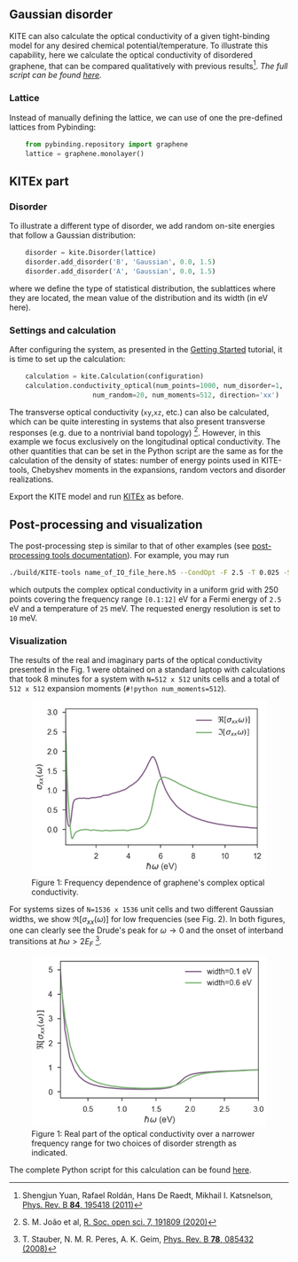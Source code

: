 ## Gaussian disorder
KITE can also calculate the optical conductivity of a given tight-binding model for any desired chemical potential/temperature.
To illustrate this capability, here we calculate the optical conductivity of disordered graphene, that can be compared qualitatively with previous results[^1]. 
_The full script can be found [here](https://github.com/quantum-kite/kite/blob/313a00e54a9f9aa33b22886eaf97ce62aaec3996/examples/dos_optcond_graphene.py)._

### Lattice
Instead of manually defining the lattice, we can use of one the pre-defined lattices from Pybinding:

```python
    from pybinding.repository import graphene
    lattice = graphene.monolayer()
```

## KITEx part
### Disorder
To illustrate a different type of disorder, we add random on-site energies that follow a Gaussian distribution:

```python 
    disorder = kite.Disorder(lattice)
    disorder.add_disorder('B', 'Gaussian', 0.0, 1.5)
    disorder.add_disorder('A', 'Gaussian', 0.0, 1.5)
```

where we define the type of statistical distribution, the sublattices where they are located, the mean value of the distribution and its width (in eV here).

### Settings and calculation
After configuring the system, as presented in the [Getting Started](../index.md) tutorial, it is time to set up the calculation:

```python 
    calculation = kite.Calculation(configuration)
    calculation.conductivity_optical(num_points=1000, num_disorder=1,
                     num_random=20, num_moments=512, direction='xx')
```

The transverse optical conductivity (`xy`,`xz`, etc.) can also be calculated, which can be quite interesting in systems that also present transverse responses (e.g. due to a nontrivial band topology) [^3].
However, in this example we focus exclusively on the longitudinal optical conductivity.
The other quantities that can be set in the Python script are the same as for the calculation of the density of states: number of energy points used in KITE-tools, Chebyshev moments in the expansions, random vectors and disorder realizations.

Export the KITE model and run [KITEx][kitex] as before.

## Post-processing and visualization

The post-processing step is similar to that of other examples (see [post-processing tools documentation](../postprocessing.md)). For example, you may run

``` bash
./build/KITE-tools name_of_IO_file_here.h5 --CondOpt -F 2.5 -T 0.025 -S 0.01 -O 0.1 12 250
```

which outputs the complex optical conductivity in a uniform grid with $250$ points covering the frequency range `[0.1:12]` eV for a Fermi energy of `2.5` eV and a temperature of  `25` meV. The requested energy resolution is set to `10` meV.

### Visualization
The results of the real and imaginary parts of the optical conductivity presented in the Fig. 1 were obtained on a standard laptop with calculations that took 8 minutes for a system with `N=512 x 512` units cells  and a total of `512 x 512` expansion moments (`#!python num_moments=512`).


<div>
  <figure>
    <img src="../../../assets/images/optical_conductivity/optcond.png" style="width: 35em;"/>
    <figcaption>Figure 1: Frequency dependence of graphene's complex optical conductivity. </figcaption>
  </figure>
</div>


For systems sizes of `N=1536 x 1536` unit cells and two different Gaussian widths, we show $\Re [\sigma_{xx}(\omega)]$ for low frequencies (see Fig. 2). In both figures, one can clearly see the Drude's peak for $\omega\rightarrow 0$ and the onset of interband transitions at $\hbar \omega>2 E_F$ [^2].


<div>
  <figure>
    <img src="../../../assets/images/optical_conductivity/optcond_Re.png" style="width: 35em;"/>
    <figcaption>Figure 1: Real part of the optical conductivity over a narrower frequency range for two choices of disorder strength as indicated.</figcaption>
  </figure>
</div>

The complete Python script for this calculation can be found [here](https://github.com/quantum-kite/kite/blob/65ad6aa84c6c735e4a23d2ffa9a8cb5ba36a70f9/examples/dos_optcond_gaussian_disorder.py).


[^1]: Shengjun Yuan, Rafael Roldán, Hans De Raedt, Mikhail I. Katsnelson, [Phys. Rev. B **84**, 195418 (2011)](https://link.aps.org/doi/10.1103/PhysRevB.84.195418)

[^2]: T. Stauber, N. M. R. Peres, A. K. Geim, [Phys. Rev. B **78**, 085432 (2008)](https://journals.aps.org/prb/abstract/10.1103/PhysRevB.78.085432)

[^3]: S. M. João et al, [R. Soc. open sci. 7, 191809 (2020)](https://royalsocietypublishing.org/doi/full/10.1098/rsos.191809)

[kitex]: ../../api/kitex.md
[kitetools]: ../../api/kite-tools.md